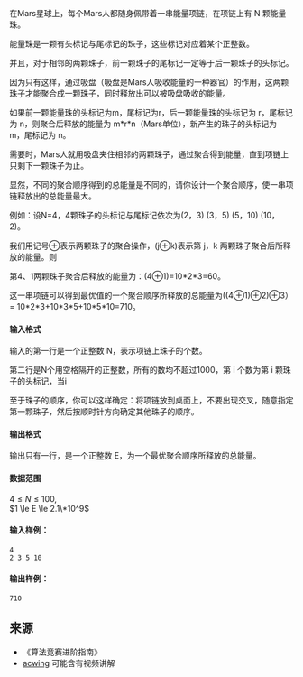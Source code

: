 在Mars星球上，每个Mars人都随身佩带着一串能量项链，在项链上有 N 颗能量珠。

能量珠是一颗有头标记与尾标记的珠子，这些标记对应着某个正整数。

并且，对于相邻的两颗珠子，前一颗珠子的尾标记一定等于后一颗珠子的头标记。

因为只有这样，通过吸盘（吸盘是Mars人吸收能量的一种器官）的作用，这两颗珠子才能聚合成一颗珠子，同时释放出可以被吸盘吸收的能量。

如果前一颗能量珠的头标记为m，尾标记为r，后一颗能量珠的头标记为 r，尾标记为 n，则聚合后释放的能量为 m\*r\*n（Mars单位），新产生的珠子的头标记为 m，尾标记为 n。

需要时，Mars人就用吸盘夹住相邻的两颗珠子，通过聚合得到能量，直到项链上只剩下一颗珠子为止。

显然，不同的聚合顺序得到的总能量是不同的，请你设计一个聚合顺序，使一串项链释放出的总能量最大。

例如：设N=4，4颗珠子的头标记与尾标记依次为(2，3) (3，5) (5，10) (10，2)。

我们用记号⊕表示两颗珠子的聚合操作，(j⊕k)表示第 j，k 两颗珠子聚合后所释放的能量。则

第4、1两颗珠子聚合后释放的能量为：(4⊕1)=10\*2\*3=60。

这一串项链可以得到最优值的一个聚合顺序所释放的总能量为((4⊕1)⊕2)⊕3）= 10\*2\*3+10\*3\*5+10\*5\*10=710。

#### 输入格式

输入的第一行是一个正整数 N，表示项链上珠子的个数。

第二行是N个用空格隔开的正整数，所有的数均不超过1000，第 i 个数为第 i 颗珠子的头标记，当i

至于珠子的顺序，你可以这样确定：将项链放到桌面上，不要出现交叉，随意指定第一颗珠子，然后按顺时针方向确定其他珠子的顺序。

#### 输出格式

输出只有一行，是一个正整数 E，为一个最优聚合顺序所释放的总能量。

#### 数据范围

$4 \le N \le 100$,  
$1 \le E \le 2.1\*10^9$

#### 输入样例：

```
4
2 3 5 10
```

#### 输出样例：

```
710
```

## 来源 
- 《算法竞赛进阶指南》
- [acwing](https://www.acwing.com/problem/content/322/) 可能含有视频讲解